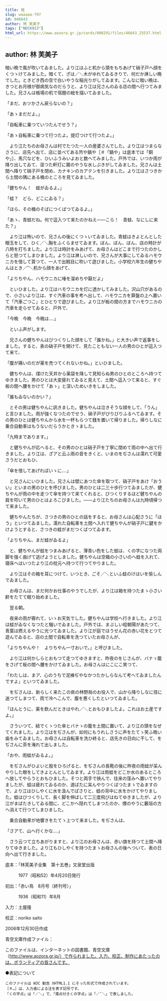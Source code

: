 ```yaml
---
title: 蛙
slug: waaaaa-797
id: 046643
author: 林 芙美子
tags: ["NDCK913"]
html_url: https://www.aozora.gr.jp/cards/000291/files/46643_25537.html
---
```


## author: 林 芙美子

暗い晩で風が吹いてゐました。より江はふと机から頭をもちあげて硝子戸へ顔をくつゝけてみました。暗くて、ざは／＼木がゆれてゐるきりで、何だか淋しい晩でした。ときどき西の空で白いやうな稲光りがしてゐます。こんなに暗い晩は、きつとお月様が御病気なのだらうと、より江は兄さんのゐる店の間へ行つてみました。兄さんは帳場の机で宿題の絵を描いてゐました。

「まだ、おツかさん戻らないの？」

「あゝまだだよ。」

「自転車に乗つていつたんでせう？」

「あゝ自転車に乗つて行つたよ。提灯つけて行つたよ。」

　より江たちのお母さんは村でたつた一人の産婆さんでした。より江はつまらなさうに、店先へ出て、店に並べてある笊や鍋や［＃「鍋や」は底本では「銅や」］、馬穴などを、ひいふうみいよおと数へてみました。戸外では、いつか雨が降り出してゐて、湿つた軒灯に霧のやうな水しぶきがしてゐました。兄さんは土間へ降りて硝子戸を閉め、カナキンのカアテンを引きました。より江はさつきから土間の隅にある桶のところを見てゐました。

「健ちやん！　蛙がゐるよ。」

「蛙？　どら、どこにゐる？」

「ほら、その桶のそばにつくばつてゐるよ。」

「あゝ、青蛙だね。何で這入つて来たのかねえ――こら！　青蛙、なにしに来た？」

　より江は怖いので、兄さんの後にくつゝいてゐました。青蛙はきよとんとした眼玉をして、ひく／＼胸をふくらませてゐます。ぼん、ぼん、ぼん、店の時計が八時を打ちました。より江は時計をみあげて、お母さんはどこまで行つたのかしらと怒つてしまひました。より江は淋しいので、兄さんが大事にしてゐるハモウニカを借して貰つて、一人で出鱈目に吹いて遊びました。小学校六年生の健ちやんはとき／″＼机から顔をあげて、

「よりちやん、ハモウニカに唾を溜めちや厭だよ」

　といひました。より江はハモウニカを灯に透かしてみました。沢山穴があるので、小さいより江は、すぐ汽車の事を考へ出して、ハモウニカを算盤の上へ置いて「汽車ごつこ」とひとりで遊びました。より江が板の間の方までハモウニカの汽車を走らせてゐると、戸外で、

「今晩　今晩　今晩は‥‥」

　といふ声がします。

　兄さんの健ちやんはびつくりした顔をして「誰かね。」と大きい声で返事をしました。すると、表の硝子戸を開けて、見たこともない一人の男のひとが這入つて来て、

「腹が痛いのだが薬を売つてくれないかね。」といひました。

　健ちやんは、煤けた天井から薬袋を降して見知らぬ男のひとのところへ持つてゆきました。男のひとは大変疲れてゐると見えて、土間へ這入つて来ると、すぐ板の間へ腰をかけて「あゝ」と深いためいきをしました。

「誰もゐないのかい？」

　とその男は健ちやんに訊きました。健ちやんは泣きそうな顔をして、「うん」と言ひました。雨が強くなつたのでせう、硝子戸がびりびりふるへてゐます。その男のひとは健ちやんから水を一杯もらつて銭を置いて帰りました。帰りしなに乗合自動車はもうないだらうかときゝました。

「九時まであります。」

　と健ちやんが応へると、その男のひとは硝子戸を丁寧に閉めて雨の中へ出て行きました。より江は、ざアと云ふ雨の音をきくと、いまのをぢさんは濡れて可愛さうだとおもひ、

「傘を借してあげればいゝに‥‥」

　と兄さんにいひました。兄さんは壁にあつた傘を取つて、硝子戸をあけ「おうい」といまの男のひとを呼びました。男のひとは二三十歩行つてゐましたが、健ちやんが雨の中を走つて傘を持つて来てくれると、びつくりするほど健ちやんの肩を叩いて男のひとはよろこびました。――より江たちのお母さんは九時頃帰つて来ました。

　健ちやんたちが、さつきの男のひとの話をすると、お母さんは心配さうに「ほう」といつてゐました。濡れた自転車を土間へ入れて健ちやんが硝子戸に鍵をかけようとすると、さつきの蛙がまだつくばつてゐます。

「よりちやん、まだ蛙がゐるよ」

　と、健ちやんが蛙をつまみあげると、薄青い色をした蛙は、くの字になつた両脚を強く曲げて逃げようとしました。健ちやんは空箱の小さいのへ蛙を入れて、寝床へはいつたより江の枕元へ持つて行つてやりました。

　より江はその箱を耳につけて、いつとき、ごそ／＼といふ蛙のけはいを愉しんでゐました。

　お母さんは、まだ何かお仕事のやうでしたが、より江は箱を持つたまゝ小さい鼾をたてて眠り始めました。

　翌る朝。

　夜来の雨が霽れて、いゝお天気でした。健ちやんは学校へ行きました。より江は蛙がゐなくなつたと騒いでゐました。戸外では、まぶしい程朝陽があたつて、青葉は燃えるやうに光つてゐました。より江が庭でほうせん花の赤い花をとつて遊んでゐると、店の土間で自転車を洗つていたお母さんが、

「よりちやんや！　よりちやん一寸おいで。」と呼びました。

　より江は何かしらとおもつて走つてゆきますと、昨夜のをじさんが、バナゝ籠をさげて板の間へ腰をかけてゐました。お母さんはにこにこ笑つて、

「わたしは、まア、心のうちで泥棒ぢやなかつたかしらなんて考へてゐましたんですよ」といつてゐました。

　をぢさんは、新らしく来たこの県の林野局のお役人で、山から降りしなに径に迷つてしまつて、雨で冷へこんで、腹を悪くしたといつてゐました。

「ほんとうに、薬を飲んだときはやれ／＼とおもひましたよ。これはお土産ですよ。」

　さういつて、紐でくゝつた傘とバナゝの籠を土間に置いて、より江の頭をなぜてくれました。より江はをぢさんが、如何にもうれしさうに声をたてゝ笑ふ皓い歯をみてゐました。お母さんは自転車を洗ひ終ると、店先きの日向に干して、をぢさんに茶を淹れて出しました。

「おや、雨蛙がゐるよ。」

　をぢさんがひよいと股をひろげると、をぢさんの長靴の後に昨夜の雨蛙が呆んやりした眼をしてきよとんとしてゐます。より江は雨蛙をどこか水のあるところへ放してやらうとおもひました。そつと両手で挾んで、往来の窪みへ置いてやりましたが、蛙は疲れてゐるのか、道ばたに呆んやりつくばつたまゝでゐますので、より江はひしやくに水を汲んでぱさりと、蛙の背中に水をかけてやりました。蛙はびつくりして、長く脚を伸ばして二三度飛びはねてゆきましたが、より江がまばたきしてゐる間に、どこかへ隠れてしまつたのか、煙のやうに藪垣の方へ消えて行つてしまひました。

　乗合自動車が地響きをたてゝ上つて来ました。をぢさんは、

「さアて、山へ行くかな‥‥」

　さう云つて立ちあがりますと、より江のお母さんは、赤い旗を持つて土間へ降りてゆきました。より江もひしやくを持つたまゝお母さんの後へついて、表の日向へ出て行きました。













底本：「林芙美子全集　第十五巻」文泉堂出版


　　　1977（昭和52）年4月20日発行

初出：「赤い鳥　8月号（終刊号）」

　　　1936（昭和11）年8月

入力：土屋隆

校正：noriko saito

2006年12月30日作成

青空文庫作成ファイル：

このファイルは、インターネットの図書館、青空文庫（http://www.aozora.gr.jp/）で作られました。入力、校正、制作にあたったのは、ボランティアの皆さんです。











●表記について


	このファイルは W3C 勧告 XHTML1.1 にそった形式で作成されています。
	［＃…］は、入力者による注を表す記号です。
	「くの字点」は「／＼」で、「濁点付きくの字点」は「／″＼」で表しました。